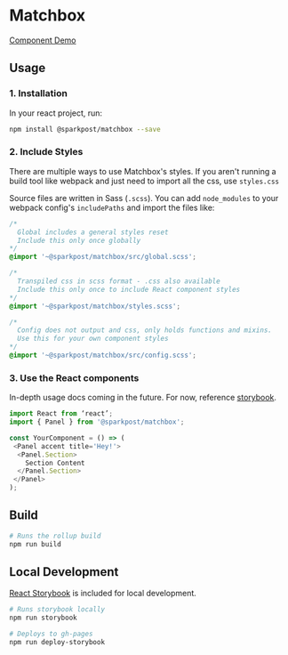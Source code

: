# Matchbox

[Component Demo](https://sparkpost.github.io/matchbox/)

## Usage
### 1. Installation

In your react project, run:
```bash
npm install @sparkpost/matchbox --save
```

### 2. Include Styles
There are multiple ways to use Matchbox's styles. If you aren't running a build tool like webpack and just need to import all the css, use `styles.css`

Source files are written in Sass (`.scss`). You can add `node_modules` to your webpack config's `includePaths` and import the files like:
```css
/*
  Global includes a general styles reset
  Include this only once globally
*/
@import '~@sparkpost/matchbox/src/global.scss';

/*
  Transpiled css in scss format - .css also available
  Include this only once to include React component styles
*/
@import '~@sparkpost/matchbox/styles.scss';

/*
  Config does not output and css, only holds functions and mixins.
  Use this for your own component styles
*/
@import '~@sparkpost/matchbox/src/config.scss';
```

### 3. Use the React components
In-depth usage docs coming in the future. For now, reference [storybook](https://sparkpost.github.io/matchbox/).
```js
import React from ‘react’;
import { Panel } from '@sparkpost/matchbox';

const YourComponent = () => (
 <Panel accent title='Hey!'>
  <Panel.Section>
    Section Content
  </Panel.Section>
 </Panel>
);
```

## Build
```bash
# Runs the rollup build
npm run build
```

## Local Development
[React Storybook](https://github.com/storybooks/storybook) is included for local development.
```bash
# Runs storybook locally
npm run storybook

# Deploys to gh-pages
npm run deploy-storybook
```
